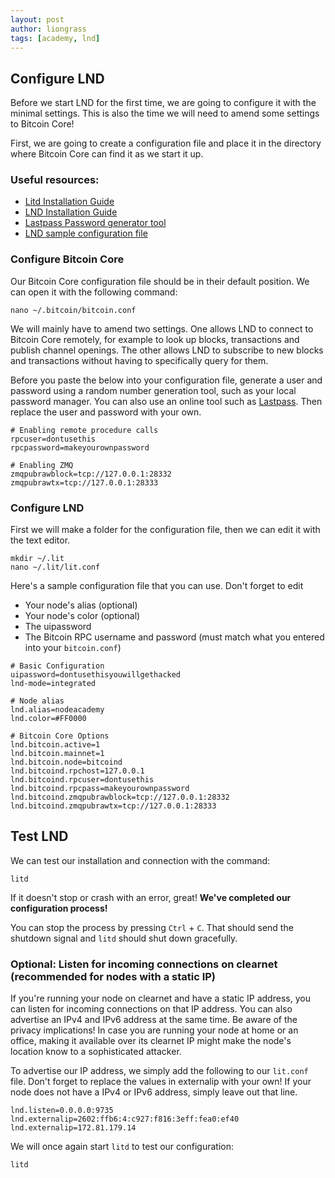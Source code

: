 ```yaml
---
layout: post
author: liongrass
tags: [academy, lnd]
---
```


## Configure LND

Before we start LND for the first time, we are going to configure it with the minimal settings. This is also the time we will need to amend some settings to Bitcoin Core!

First, we are going to create a configuration file and place it in the directory where Bitcoin Core can find it as we start it up.

### Useful resources:

- [Litd Installation Guide](https://docs.lightning.engineering/lightning-network-tools/lightning-terminal/run-litd)
- [LND Installation Guide](https://docs.lightning.engineering/lightning-network-tools/lnd/run-lnd)
- [Lastpass Password generator tool](https://www.lastpass.com/features/password-generator#generatorTool)
- [LND sample configuration file](/lnd-conf)

### Configure Bitcoin Core

Our Bitcoin Core configuration file should be in their default position. We can open it with the following command:

```shell
nano ~/.bitcoin/bitcoin.conf
```

We will mainly have to amend two settings. One allows LND to connect to Bitcoin Core remotely, for example to look up blocks, transactions and publish channel openings. The other allows LND to subscribe to new blocks and transactions without having to specifically query for them.

Before you paste the below into your configuration file, generate a user and password using a random number generation tool, such as your local password manager. You can also use an online tool such as [Lastpass](https://www.lastpass.com/features/password-generator#generatorTool). Then replace the user and password with your own.

```
# Enabling remote procedure calls
rpcuser=dontusethis
rpcpassword=makeyourownpassword

# Enabling ZMQ
zmqpubrawblock=tcp://127.0.0.1:28332
zmqpubrawtx=tcp://127.0.0.1:28333
```

### Configure LND

First we will make a folder for the configuration file, then we can edit it with the text editor.

```shell
mkdir ~/.lit
nano ~/.lit/lit.conf
```

Here's a sample configuration file that you can use. Don't forget to edit

- Your node's alias (optional)
- Your node's color (optional)
- The uipassword
- The Bitcoin RPC username and password (must match what you entered into your `bitcoin.conf`)

```
# Basic Configuration
uipassword=dontusethisyouwillgethacked
lnd-mode=integrated

# Node alias
lnd.alias=nodeacademy
lnd.color=#FF0000

# Bitcoin Core Options
lnd.bitcoin.active=1
lnd.bitcoin.mainnet=1
lnd.bitcoin.node=bitcoind
lnd.bitcoind.rpchost=127.0.0.1
lnd.bitcoind.rpcuser=dontusethis
lnd.bitcoind.rpcpass=makeyourownpassword
lnd.bitcoind.zmqpubrawblock=tcp://127.0.0.1:28332
lnd.bitcoind.zmqpubrawtx=tcp://127.0.0.1:28333
```

## Test LND

We can test our installation and connection with the command:

```shell
litd
```

If it doesn't stop or crash with an error, great! **We've completed our configuration process!**

You can stop the process by pressing `Ctrl` + `C`. That should send the shutdown signal and `litd` should shut down gracefully.

### Optional: Listen for incoming connections on clearnet (recommended for nodes with a static IP)

If you're running your node on clearnet and have a static IP address, you can listen for incoming connections on that IP address. You can also advertise an IPv4 and IPv6 address at the same time. Be aware of the privacy implications! In case you are running your node at home or an office, making it available over its clearnet IP might make the node's location know to a sophisticated attacker.

To advertise our IP address, we simply add the following to our `lit.conf` file. Don't forget to replace the values in externalip with your own! If your node does not have a IPv4 or IPv6 address, simply leave out that line.

```
lnd.listen=0.0.0.0:9735
lnd.externalip=2602:ffb6:4:c927:f816:3eff:fea0:ef40
lnd.externalip=172.81.179.14
```

We will once again start `litd` to test our configuration:

```shell
litd
```
